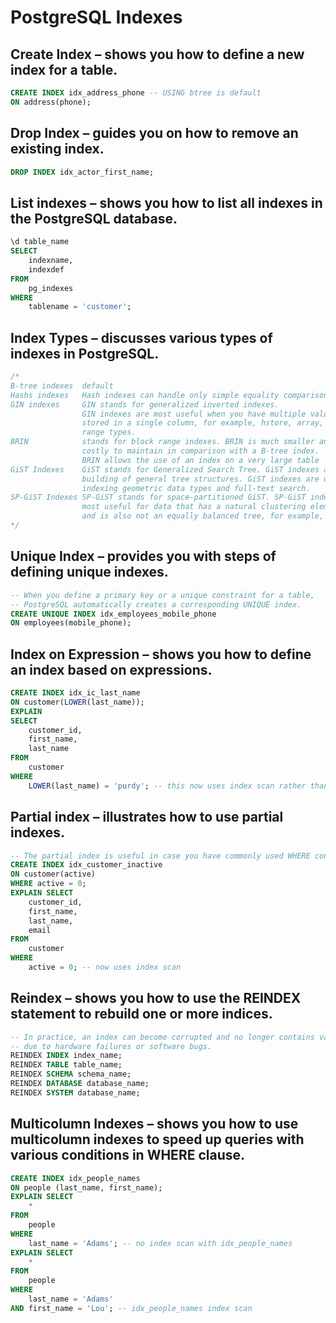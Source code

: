 # PostgreSQL Indexes

## Create Index – shows you how to define a new index for a table.

```sql
CREATE INDEX idx_address_phone -- USING btree is default
ON address(phone);
```

## Drop Index – guides you on how to remove an existing index.

```sql
DROP INDEX idx_actor_first_name;
```

## List indexes – shows you how to list all indexes in the PostgreSQL database.

```sql
\d table_name
SELECT
    indexname,
    indexdef
FROM
    pg_indexes
WHERE
    tablename = 'customer';
```

## Index Types – discusses various types of indexes in PostgreSQL.

```sql
/*
B-tree indexes  default
Hashs indexes   Hash indexes can handle only simple equality comparison (=).
GIN indexes     GIN stands for generalized inverted indexes.
                GIN indexes are most useful when you have multiple values
                stored in a single column, for example, hstore, array, jsonb, and
                range types.
BRIN            stands for block range indexes. BRIN is much smaller and less
                costly to maintain in comparison with a B-tree index.
                BRIN allows the use of an index on a very large table
GiST Indexes    GiST stands for Generalized Search Tree. GiST indexes allow a
                building of general tree structures. GiST indexes are useful in
                indexing geometric data types and full-text search.
SP-GiST Indexes SP-GiST stands for space-partitioned GiST. SP-GiST indexes are
                most useful for data that has a natural clustering element to it
                and is also not an equally balanced tree, for example, GIS...
*/
```

## Unique Index – provides you with steps of defining unique indexes.

```sql
-- When you define a primary key or a unique constraint for a table,
-- PostgreSQL automatically creates a corresponding UNIQUE index.
CREATE UNIQUE INDEX idx_employees_mobile_phone
ON employees(mobile_phone);
```

## Index on Expression – shows you how to define an index based on expressions.

```sql
CREATE INDEX idx_ic_last_name
ON customer(LOWER(last_name));
EXPLAIN
SELECT
    customer_id,
    first_name,
    last_name
FROM
    customer
WHERE
    LOWER(last_name) = 'purdy'; -- this now uses index scan rather than seq scan
```

## Partial index – illustrates how to use partial indexes.

```sql
-- The partial index is useful in case you have commonly used WHERE conditions
CREATE INDEX idx_customer_inactive
ON customer(active)
WHERE active = 0;
EXPLAIN SELECT
    customer_id,
    first_name,
    last_name,
    email
FROM
    customer
WHERE
    active = 0; -- now uses index scan
```

## Reindex – shows you how to use the REINDEX statement to rebuild one or more indices.

```sql
-- In practice, an index can become corrupted and no longer contains valid data
-- due to hardware failures or software bugs.
REINDEX INDEX index_name;
REINDEX TABLE table_name;
REINDEX SCHEMA schema_name;
REINDEX DATABASE database_name;
REINDEX SYSTEM database_name;
```

## Multicolumn Indexes – shows you how to use multicolumn indexes to speed up queries with various conditions in WHERE clause.

```sql
CREATE INDEX idx_people_names
ON people (last_name, first_name);
EXPLAIN SELECT
    *
FROM
    people
WHERE
    last_name = 'Adams'; -- no index scan with idx_people_names
EXPLAIN SELECT
    *
FROM
    people
WHERE
    last_name = 'Adams'
AND first_name = 'Lou'; -- idx_people_names index scan
```
